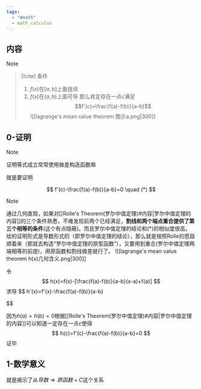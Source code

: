 ```yaml
---
tags:
  - "#math"
  - math_calculus
---
```

## 内容
> [!NOTE] 
>


> [!cite] 
> 条件
> 1. $f(x)$在$[a,b]$上面连续
> 2. $f(x)$在$(a,b)$上面可导
> 那么肯定存在一点$c$满足$$f'(c)=\frac{f(a)-f(b)}{a-b}$$
![[lagrange's mean value theorem 图示a.png|300]]
## 0-证明

> [!NOTE]
> 证明等式成立常常使用做差构造函数嘛

就是要证明

$$
f'(c)-\frac{f(a)-f(b)}{a-b}=0 \quad (*)
$$


> [!NOTE]
> 通过几何直观，如果对[[Rolle's Theorem(罗尔中值定理)#内容|罗尔中值定理的内容]]的三个条件熟悉，不难发现前两个已经满足，**割线和两个端点重合提供了第三个相等的条件**(这个有点隐蔽)。而且罗尔中值定理的结论和$(*)$的相似度很高。
> 给的证明形式是导数形式的（即罗尔中值定理的结论），那么就是按照Rolle的思路顺着来（那就去构造“罗尔中值定理的原型函数”），又要用到重合(罗尔中值定理两端相等的前提)，用原函数和割线做差就行了。
> ![[lagrange's mean value theorem h(x)几何含义.png|300]]

令
$$
h(x)=f(x)-[\frac{f(a)-f(b)}{a-b}(x-a)+f(a)]
$$
求导
$$
h'(x)=f'(x)-\frac{f(a)-f(b)}{a-b}

$$

因为$h(a)=h(b)=0$根据[[Rolle's Theorem(罗尔中值定理)#内容|罗尔中值定理的内容]]可以知道一定存在一点$c$使得
$$
h(c)=f'(c)-\frac{f(a)-f(b)}{a-b}=0
$$
证毕

## 1-数学意义
就是揭示了从$导数 \Rightarrow 原函数+C$这个关系

